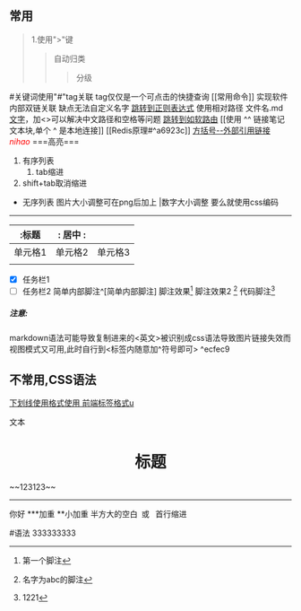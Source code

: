 ## 常用
>
>1.使用">"键
>>自动归类
>>
>>>分级

#关键词使用"#"tag关联  tag仅仅是一个可点击的快捷查询
[[常用命令]] 实现软件内部双链关联   缺点无法自定义名字
[跳转到正则表达式](../正则表达式.md)   使用相对路径 文件名.md   [文字](<file:///绝对路径>)，加<>可以解决中文路径和空格等问题
[跳转到如软路由](<../../网络工程/软路由.md>)
[[使用   ^^  链接笔记文本块,单个   ^  是本地连接]]
[[Redis原理#^a6923c]]
[方括号--外部引用链接](http://www.baidu.com)
<i><font color=red >nihao</font></i>
===高亮===
1. 有序列表
	1. tab缩进
2. shift+tab取消缩进
- 无序列表
图片大小调整可在png后加上  |数字大小调整 要么就使用css编码
--- 
| :标题   | :  居中                     : |         |
| ------- | ----------------------------- | ------- |
| 单元格1 | 单元格2                       | 单元格3 |
|         |                               |         |
- [x] 任务栏1
- [ ] 任务栏2
简单内部脚注^[简单内部脚注]
脚注效果[^1]
脚注效果2 [^abc]
代码脚注[^u]

[^1]:第一个脚注
[^abc]:名字为abc的脚注
[^u]:1221

##### 注意:
markdown语法可能导致复制进来的<英文>被识别成css语法导致图片链接失效而视图模式又可用,此时自行到<标签内随意加^符号即可> ^ecfec9





## 不常用,CSS语法
<u>下划线使用格式使用    前端标签格式u  </u>
<p>文本</p>
<center><h1>标题</h1></center>
~~123123~~
<hr width="" size=2 align="" color="red"noshade/>你好
***加重
**小加重
半方大的空白&ensp;或&#8194  首行缩进










































#语法 333333333
